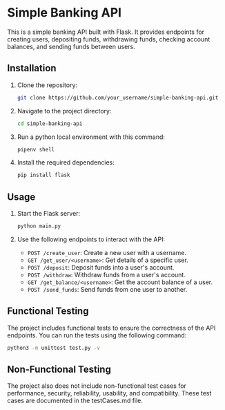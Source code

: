 # Simple Banking API

This is a simple banking API built with Flask. It provides endpoints for creating users, depositing funds, withdrawing funds, checking account balances, and sending funds between users.

## Installation

1. Clone the repository:

   ```bash
   git clone https://github.com/your_username/simple-banking-api.git
   ```

2. Navigate to the project directory:

   ```bash
   cd simple-banking-api
   ```

3. Run a python local environment with this command:

   ```bash
   pipenv shell
   ```

4. Install the required dependencies:

   ```bash
   pip install flask
   ```

## Usage

1. Start the Flask server:

   ```bash
   python main.py
   ```

2. Use the following endpoints to interact with the API:
   - `POST /create_user`: Create a new user with a username.
   - `GET /get_user/<username>`: Get details of a specific user.
   - `POST /deposit`: Deposit funds into a user's account.
   - `POST /withdraw`: Withdraw funds from a user's account.
   - `GET /get_balance/<username>`: Get the account balance of a user.
   - `POST /send_funds`: Send funds from one user to another.

## Functional Testing

The project includes functional tests to ensure the correctness of the API endpoints. You can run the tests using the following command:

```bash
python3 -m unittest test.py -v
```

## Non-Functional Testing

The project also does not include non-functional test cases for performance, security, reliability, usability, and compatibility. These test cases are documented in the testCases.md file.
